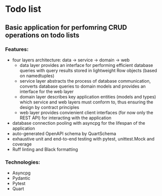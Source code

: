 # Todo list

## Basic application for perfomring CRUD operations on todo lists

### Features:
* four layers architecture: data -> service -> domain -> web
    * data layer provides an interface for performing efficient database queries with query results stored in lightweight Row objects (based on namedtuples)
    * service layer abstracts the process of database communication, converts database queries to domain models and provides an interface for the web layer
    * domain layer describes key application entities (models and types) which service and web layers must conform to, thus ensuring the design by contract principles
    * web layer provides convienient client interfaces (for now only the REST API) for interacting with the application 
* database connection pooling with asyncpg for the lifespan of the application
* auto-generated OpenAPI schema by QuartSchema
* exhaustive unit and end-to-end testing with pytest, unittest.Mock and coverage
* Ruff linting and Black formatting

### Technologies:
* Asyncpg
* Pydantic
* Pytest
* Quart
